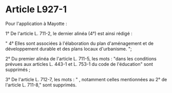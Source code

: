 # Article L927-1

Pour l'application à Mayotte :

1° De l'article L. 711-2, le dernier alinéa (4°) est ainsi rédigé :

" 4° Elles sont associées à l'élaboration du plan d'aménagement et de développement durable et des plans locaux d'urbanisme. ";

2° Du premier alinéa de l'article L. 711-5, les mots : "dans les conditions prévues aux articles L. 443-1 et L. 753-1 du code de l'éducation" sont supprimés ;

3° De l'article L. 712-7, les mots : " , notamment celles mentionnées au 2° de l'article L. 711-8," sont supprimés.
